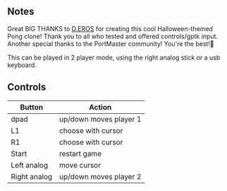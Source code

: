 ## Notes

Great BIG THANKS to [D.EROS](https://d-eros.itch.io) for creating this cool Halloween-themed Pong clone! Thank you to all who tested and offered controls/gptk input. Another special thanks to the PortMaster community! You're the best!🎩

 This can be played in 2 player mode, using the right analog stick or a usb keyboard. 

## Controls

| Button | Action |
|--|--| 
|dpad|up/down moves player 1|
|L1|choose with cursor|
|R1|choose with cursor|
|Start|restart game|
|Left analog|move cursor|
|Right analog|up/down moves player 2|


